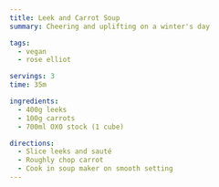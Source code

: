 ```yaml
---
title: Leek and Carrot Soup
summary: Cheering and uplifting on a winter's day

tags:
  - vegan
  - rose elliot

servings: 3
time: 35m

ingredients:
  - 400g leeks
  - 100g carrots
  - 700ml OXO stock (1 cube)

directions:
  - Slice leeks and sauté
  - Roughly chop carrot
  - Cook in soup maker on smooth setting
---
```

